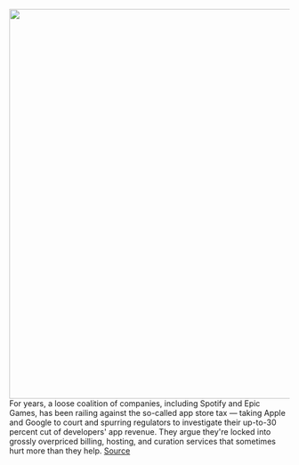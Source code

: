 <img src='https://cdn.vox-cdn.com/thumbor/syrTxS5gu7TQ1BkovXEjCB4Byc0=/0x0:1260x660/1200x800/filters:focal(530x230:730x430)/cdn.vox-cdn.com/uploads/chorus_image/image/70668227/Screen_Shot_2019_07_08_at_5.30.40_PM.0.png' width='700px' /><br/>
For years, a loose coalition of companies, including Spotify and Epic Games, has been railing against the so-called app store tax — taking Apple and Google to court and spurring regulators to investigate their up-to-30 percent cut of developers' app revenue. They argue they're locked into grossly overpriced billing, hosting, and curation services that sometimes hurt more than they help.
<a href='https://www.theverge.com/22993765/google-spotify-android-user-choice-billing'> Source <a/>